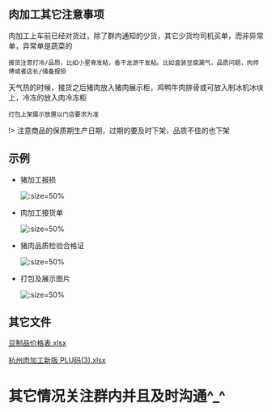 ## 肉加工其它注意事项

肉加工上车前已经对货过，除了群内通知的少货，其它少货均司机买单，而非异常单，异常单是蔬菜的

	接货注意打冷/品质，比如小里脊发粘，香干龙游干发粘。比如盒装豆腐漏气，品质问题，肉师傅或者店长/储备报损

天气热的时候，接货之后猪肉放入猪肉展示柜，鸡鸭牛肉排骨或可放入制冰机冰块上，冷冻的放入肉冷冻柜

	打包上架展示放置以门店要求为准

!> 注意商品的保质期生产日期，过期的要及时下架，品质不佳的也下架

## 示例

* 猪加工报损

     ![](https://gitcode.net/GaloisField/WORKFLOWS4COMPANY/-/raw/master/resources/pic/common/示例肉加工报损.jpeg ':size=50%')

* 肉加工接货单

     ![](https://gitcode.net/GaloisField/WORKFLOWS4COMPANY/-/raw/master/resources/pic/common/示例肉豆制品收货单.jpeg ':size=50%')

* 猪肉品质检验合格证   

     ![](https://gitcode.net/GaloisField/WORKFLOWS4COMPANY/-/raw/master/resources/pic/common/示例猪肉品质检验合格证.jpeg ':size=50%')

* 打包及展示图片

     ![](https://gitcode.net/GaloisField/WORKFLOWS4COMPANY/-/raw/master/resources/pic/common/示例豆制品展示.jpeg ':size=50%')


## 其它文件
<p><a href="/resources/files/official/豆制品价格表.xlsx">豆制品价格表.xlsx</a></p>
<p><a href="/resources/files/official/杭州肉加工新版 PLU码(3).xlsx">杭州肉加工新版 PLU码(3).xlsx</a></p>


# 其它情况关注群内并且及时沟通^_^
